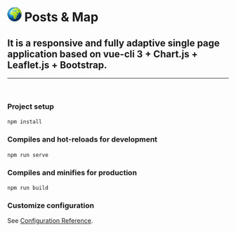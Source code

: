 # ![PM](/dist/favicon.png) Posts & Map

## **It is a responsive and fully adaptive single page application based on vue-cli 3 + Chart.js + Leaflet.js + Bootstrap.**
---
<br/>

### Project setup
```
npm install
```

### Compiles and hot-reloads for development
```
npm run serve
```

### Compiles and minifies for production
```
npm run build
```

### Customize configuration
See [Configuration Reference](https://cli.vuejs.org/config/).
